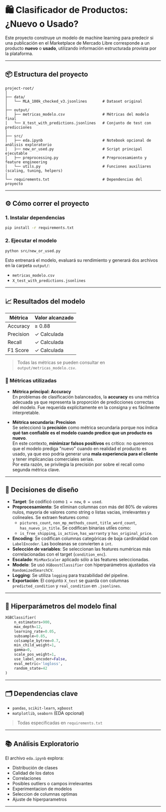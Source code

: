 
# 🛍️ Clasificador de Productos: ¿Nuevo o Usado?

Este proyecto construye un modelo de machine learning para predecir si una publicación en el Marketplace de Mercado Libre corresponde a un producto **nuevo** o **usado**, utilizando información estructurada provista por la plataforma.

---

## 📦 Estructura del proyecto

```
project-root/
│
├── data/
│   └── MLA_100k_checked_v3.jsonlines       # Dataset original
│
├── output/
│   ├── metricas_modelo.csv                 # Métricas del modelo final
│   └── X_test_with_predictions.jsonlines   # Conjunto de test con predicciones
│
├── src/
│   ├── eda.ipynb                           # Notebook opcional de análisis exploratorio
│   ├── new_or_used.py                      # Script principal ejecutable
│   ├── preprocessing.py                    # Preprocesamiento y feature engineering
│   └── utils.py                            # Funciones auxiliares (scaling, tuning, helpers)
│
└── requirements.txt                        # Dependencias del proyecto
```

---

## ⚙️ Cómo correr el proyecto

### 1. Instalar dependencias

```bash
pip install -r requirements.txt
```

### 2. Ejecutar el modelo

```bash
python src/new_or_used.py
```

Esto entrenará el modelo, evaluará su rendimiento y generará dos archivos en la carpeta `output/`:

- `metricas_modelo.csv`
- `X_test_with_predictions.jsonlines`

---

## 📈 Resultados del modelo

| Métrica      | Valor alcanzado |
|--------------|------------------|
| Accuracy     | ≥ 0.88           |
| Precision    | ✓ Calculada      |
| Recall       | ✓ Calculada      |
| F1 Score     | ✓ Calculada      |

> Todas las métricas se pueden consultar en `output/metricas_modelo.csv`.

### 🎯 Métricas utilizadas

- **Métrica principal: Accuracy**  
  En problemas de clasificación balanceados, la **accuracy** es una métrica adecuada ya que representa la proporción de predicciones correctas del modelo. Fue requerida explícitamente en la consigna y es fácilmente interpretable.

- **Métrica secundaria: Precision**  
  Se seleccionó la **precisión** como métrica secundaria porque nos indica **qué tan confiable es el modelo cuando predice que un producto es nuevo**.  
  En este contexto, **minimizar falsos positivos** es crítico: no queremos que el modelo prediga "nuevo" cuando en realidad el producto es usado, ya que eso podría generar una **mala experiencia para el cliente** y tener implicancias comerciales serias.  
  Por esta razón, se privilegia la precisión por sobre el recall como segunda métrica clave.

---

## 🧠 Decisiones de diseño

- **Target**: Se codificó como `1 = new`, `0 = used`.
- **Preprocesamiento**: Se eliminan columnas con más del 80% de valores nulos, mayoria de valores como string o listas vacias, irrelevantes y colineales.
Se extraen features como:
  - `pictures_count`, `non_mp_methods_count`, `title_word_count`, `has_nuevo_in_title`.
Se codifican binarias utiles como:
  - `is_free_shipping`, `is_active`, `has_warranty` y `has_original_price`.
- **Encoding**: Se codifican columnas categóricas de baja cardinalidad con `LabelEncoder`. Las booleanas se convierten a `int`.
- **Selección de variables**: Se seleccionan las features numéricas más correlacionadas con el target (`condition_enc`).
- **Escalado**: `MinMaxScaler` aplicado sólo a las features seleccionadas.
- **Modelo**: Se usó `XGBoostClassifier` con hiperparámetros ajustados vía `RandomizedSearchCV`.
- **Logging**: Se utiliza `logging` para trazabilidad del pipeline.
- **Exportación**: El conjunto `X_test` se guarda con columnas `predicted_condition` y `real_condition` en `.jsonlines`.

---

## 🧪 Hiperparámetros del modelo final

```python
XGBClassifier(
    n_estimators=900,
    max_depth=12,
    learning_rate=0.05,
    subsample=0.85,
    colsample_bytree=0.7,
    min_child_weight=1,
    gamma=0,
    scale_pos_weight=1,
    use_label_encoder=False,
    eval_metric='logloss',
    random_state=42
)
```

---

## 🗂️ Dependencias clave

- `pandas`, `scikit-learn`, `xgboost`
- `matplotlib`, `seaborn` (EDA opcional)

> Todas especificadas en `requirements.txt`

---

## 📚 Análisis Exploratorio

El archivo `eda.ipynb` explora:
- Distribución de clases
- Calidad de los datos
- Correlaciones
- Posibles outliers o campos irrelevantes
- Experimentacion de modelos
- Seleccion de columnas optimas
- Ajuste de hiperparametros


---


